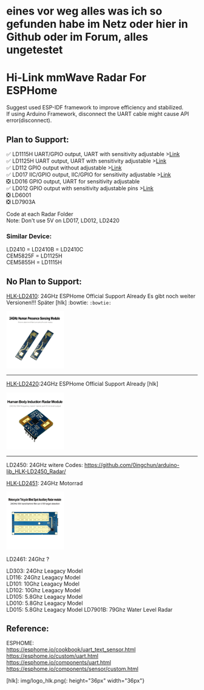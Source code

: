 # eines vor weg alles was ich so gefunden habe im Netz oder hier in Github oder im Forum, alles ungetestet
# Hi-Link mmWave Radar For ESPHome
Suggest used ESP-IDF framework to improve efficiency and stabilized.   
If using Arduino Framework, disconnect the UART cable might cause API error(disconnect).
## Plan to Support:
:white_check_mark: LD1115H UART/GPIO output, UART with sensitivity adjustable >[Link](./LD1115H)    
:white_check_mark: LD1125H UART output, UART with sensitivity adjustable >[Link](./LD1125H)     
:white_check_mark: LD112 GPIO output without adjustable >[Link](./LD112)  
:white_check_mark: LD017 IIC/GPIO output, IIC/GPIO for sensitivity adjustable >[Link](./LD017)     
:negative_squared_cross_mark: LD016 GPIO output, UART for sensitivity adjustable   
:white_check_mark: LD012 GPIO output with sensitivity adjustable pins >[Link](./LD012)  
:negative_squared_cross_mark: LD6001   
:negative_squared_cross_mark: LD7903A   

Code at each Radar Folder   
Note: Don't use 5V on LD017, LD012, LD2420   

### Similar Device:
LD2410 = LD2410B = LD2410C   
CEM5825F = LD1125H   
CEM5855H = LD1115H   


## No Plan to Support:   
[HLK-LD2410](sensoren/radar/LD2410/README.md): 24GHz ESPHome Official Support Already
Es gibt noch weiter Versionen!!! Später [hlk] :bowtie: `:bowtie:`

<img src="sensoren/radar/LD2410/hlk-LD2410_from_hlktech.net.png" width=30% height=30% align="rigth">

---

[HLK-LD2420](sensoren/radar/LD2420):24GHz ESPHome Official Support Already [hlk]

<img src="sensoren/radar/LD2420/HLK-LD2420_from_hlktech.net.png" width=30% height=30%>

---

LD2450: 24GHz witere Codes: https://github.com/0ingchun/arduino-lib_HLK-LD2450_Radar/


[HLK-LD2451](sensoren/radar/LD2451/README.md): 24GHz Motorrad 

<img src="sensoren/radar/LD2451/1919.webp" width=30% height=30%>

LD2461: 24Ghz ?    
  
LD303: 24Ghz Leagacy Model    
LD116: 24Ghz Leagacy Model   
LD101: 10Ghz Leagacy Model   
LD102: 10Ghz Leagacy Model   
LD105: 5.8Ghz Leagacy Model   
LD010: 5.8Ghz Leagacy Model   
LD015: 5.8Ghz Leagacy Model
LD7901B: 79Ghz Water Level Radar    

## Reference:  
  ESPHOME:  
    <https://esphome.io/cookbook/uart_text_sensor.html>  
    https://esphome.io/custom/uart.html  
    https://esphome.io/components/uart.html  
    https://esphome.io/components/sensor/custom.html   

[hlk]: img/logo_hlk.png{: height="36px" width="36px"}
